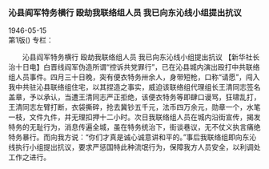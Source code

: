 ### 沁县阎军特务横行  殴劫我联络组人员  我已向东沁线小组提出抗议  

1946-05-15  
第1版()
专栏：

　　沁县阎军特务横行
    殴劫我联络组人员
    我已向东沁线小组提出抗议
    【新华社长治十日电】白晋线阎军伪造所谓“控诉共党罪行”，已在沁县城内演出殴打中共联络组人员事件。四月三十日晚，突有便衣特务卅余人，身带短枪，口称“请愿”，闯入我中共驻沁县联络组住宅，以其捏造之事实，威迫该联络组代理组长王清同志签名盖章，予以承认，当遭王清同志严正拒绝，该便衣特务等即肆口谩骂，狂啸乱打，王清同志左臂打断，衣袋撕碎，抢去冀钞五千元，法币四万余元，勋章一个，水笔一枝，文件九件，并无理扣押十二小时。次日我联络组人员在城内沿街宣传，揭发特务的无耻行为，消息传遍全城，虽在特务统治下，街谈巷议，无不仗义执言痛绝特务暴行。而向我方说：“你们才真是诚心诚意讲和平的。”事后我联络组即向东沁线执行小组提出抗议，要求严惩国特此种流氓行为，保障我方人员安全，以利调处工作之进行。  
